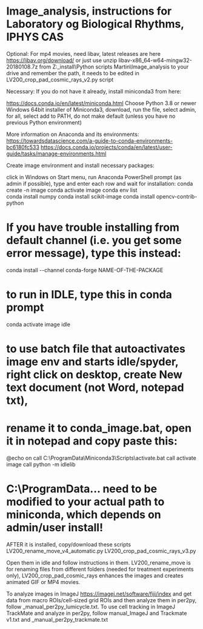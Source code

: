 # Image_analysis, instructions for Laboratory og Biological Rhythms, IPHYS CAS

Optional:
For mp4 movies, need libav, latest releases are here https://libav.org/download/
or just use unzip libav-x86_64-w64-mingw32-20180108.7z from Z:\_install\Python scripts Martin\Image_analysis to your drive and remember the path, 
it needs to be edited in LV200_crop_pad_cosmic_rays_v2.py script

Necessary:
If you do not have it already, install miniconda3 from here: 

https://docs.conda.io/en/latest/miniconda.html
Choose Python 3.8 or newer Windows 64bit installer of Miniconda3, download, run the file, select admin, for all, select add to PATH, do not make default (unless you have no previous Python environment)

More information on Anaconda and its environments:
https://towardsdatascience.com/a-guide-to-conda-environments-bc6180fc533
https://docs.conda.io/projects/conda/en/latest/user-guide/tasks/manage-environments.html


Create image environment and install necessary packages:

click in Windows on Start menu, run Anaconda PowerShell prompt (as admin if possible), type and enter each row and wait for installation:
conda create -n image
conda activate image
conda env list   		
conda install numpy
conda install scikit-image 
conda install opencv-contrib-python                                

# If you have trouble installing from default channel (i.e. you get some error message), type this instead: 
conda install --channel conda-forge NAME-OF-THE-PACKAGE

# to run in IDLE, type this in conda prompt
conda activate image
idle


# to use batch file that autoactivates image env and starts idle/spyder, right click on desktop, create New text document (not Word, notepad txt),
# rename it to conda_image.bat, open it in notepad and copy paste this:

@echo on
call C:\ProgramData\Miniconda3\Scripts\activate.bat
call activate image
call python -m idlelib

# C:\ProgramData\... need to be modified to your actual path to miniconda, which depends on admin/user install!

AFTER it is installed, copy/download these scripts
LV200_rename_move_v4_automatic.py
LV200_crop_pad_cosmic_rays_v3.py

Open them in idle and follow instructions in them. LV200_rename_move is for renaming files from different folders (needed for treatment experiments only), 
LV200_crop_pad_cosmic_rays enhances the images and creates animated GIF or MP4 movies.

To analyze images in ImageJ https://imagej.net/software/fiji/index and get data from macro ROIs/cell-sized grid ROIs and then analyze them in per2py, follow _manual_per2py_lumicycle.txt. To use cell tracking in ImageJ TrackMate and analyze in per2py, follow manual_ImageJ and Trackmate v1.txt and _manual_per2py_trackmate.txt
